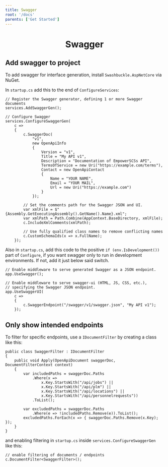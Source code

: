 ```yaml
---
title: Swagger
root: '/docs'
parents: ['Get Started']
---
```


<h1 align="center">
    Swagger
</h1>

## Add swagger to project
To add swagger for interface generation, install `Swashbuckle.AspNetCore` via NuGet.

In `startup.cs` add this to the end of `ConfigureServices`:

    // Register the Swagger generator, defining 1 or more Swagger documents
    services.AddSwaggerGen();

    // Configure Swagger
    services.ConfigureSwaggerGen(
        c =>
        {
            c.SwaggerDoc(
                "v1",
                new OpenApiInfo
                {
                    Version = "v1",
                    Title = "My API v1",
                    Description = "Documentation of EmpowerSCSs API",
                    TermsOfService = new Uri("https://example.com/terms"),
                    Contact = new OpenApiContact
                    {
                        Name = "YOUR NAME",
                        Email = "YOUR MAIL",
                        Url = new Uri("https://example.com")
                    }
                });

            // Set the comments path for the Swagger JSON and UI.
            var xmlFile = $"{Assembly.GetExecutingAssembly().GetName().Name}.xml";
            var xmlPath = Path.Combine(AppContext.BaseDirectory, xmlFile);
            c.IncludeXmlComments(xmlPath);

            // Use fully qualified class names to remove conflicting names
            c.CustomSchemaIds(x => x.FullName);
        });

Also in `startup.cs`, add this code to the positive `if (env.IsDevelopment())` part of `Configure`, if you want swagger only to run in development environments. If not, add it just below said switch.

    // Enable middleware to serve generated Swagger as a JSON endpoint.
    app.UseSwagger();

    // Enable middleware to serve swagger-ui (HTML, JS, CSS, etc.),
    // specifying the Swagger JSON endpoint.
    app.UseSwaggerUI(
        c =>
        {
            c.SwaggerEndpoint("/swagger/v1/swagger.json", "My API v1");
        });

## Only show intended endpoints
To filter for specific endpoints, use a `IDocumentFilter` by creating a class like this:

    public class SwaggerFilter : IDocumentFilter
    {
        public void Apply(OpenApiDocument swaggerDoc, DocumentFilterContext context)
        {
            var includedPaths = swaggerDoc.Paths
                .Where(x =>
                    x.Key.StartsWith("/api/jobs") ||
                    x.Key.StartsWith("/api/plm") ||
                    x.Key.StartsWith("/api/locations") ||
                    x.Key.StartsWith("/api/personnelrequests"))
                .ToList();

            var excludedPaths = swaggerDoc.Paths
                .Where(e => !includedPaths.Remove(e)).ToList();
            excludedPaths.ForEach(x => { swaggerDoc.Paths.Remove(x.Key); });
        }
    }

and enabling filtering in `startup.cs` inside `services.ConfigureSwaggerGen` like this:

    // enable filtering of documents / endpoints
    c.DocumentFilter<SwaggerFilter>();